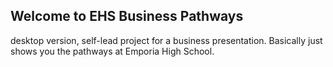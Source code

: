 ## Welcome to EHS Business Pathways

desktop version, self-lead project for a business presentation.
Basically just shows you the pathways at Emporia High School.

